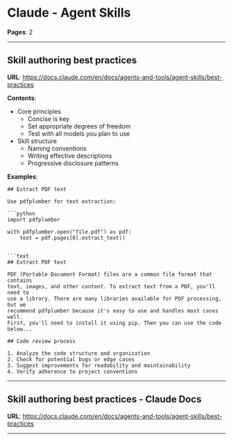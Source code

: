 # Claude - Agent Skills

**Pages**: 2

---

## Skill authoring best practices

**URL**: https://docs.claude.com/en/docs/agents-and-tools/agent-skills/best-practices

**Contents**:
- ​Core principles
  - ​Concise is key
  - ​Set appropriate degrees of freedom
  - ​Test with all models you plan to use
- ​Skill structure
  - ​Naming conventions
  - ​Writing effective descriptions
  - ​Progressive disclosure patterns

**Examples**:

```text
## Extract PDF text

Use pdfplumber for text extraction:

```python
import pdfplumber

with pdfplumber.open("file.pdf") as pdf:
    text = pdf.pages[0].extract_text()
```
```

```text
## Extract PDF text

PDF (Portable Document Format) files are a common file format that contains
text, images, and other content. To extract text from a PDF, you'll need to
use a library. There are many libraries available for PDF processing, but we
recommend pdfplumber because it's easy to use and handles most cases well.
First, you'll need to install it using pip. Then you can use the code below...
```

```text
## Code review process

1. Analyze the code structure and organization
2. Check for potential bugs or edge cases
3. Suggest improvements for readability and maintainability
4. Verify adherence to project conventions
```

---

## Skill authoring best practices - Claude Docs

**URL**: https://docs.claude.com/en/docs/agents-and-tools/agent-skills/best-practices

---
